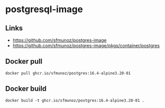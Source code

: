 # postgresql-image

## Links

- https://github.com/sfmunoz/postgres-image
- https://github.com/sfmunoz/postgres-image/pkgs/container/postgres

## Docker pull

```
docker pull ghcr.io/sfmunoz/postgres:16.4-alpine3.20-01
```

## Docker build

```
docker build -t ghcr.io/sfmunoz/postgres:16.4-alpine3.20-01 .
```
